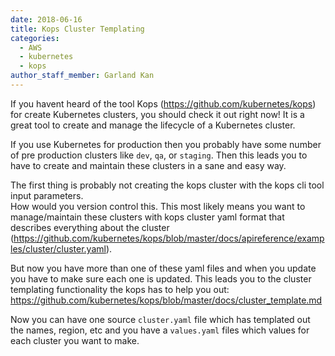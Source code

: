```yaml
---
date: 2018-06-16
title: Kops Cluster Templating
categories:
  - AWS
  - kubernetes
  - kops
author_staff_member: Garland Kan
---
```

If you havent heard of the tool Kops (https://github.com/kubernetes/kops) for create
Kubernetes clusters, you should check it out right now!  It is a great tool to create
and manage the lifecycle of a Kubernetes cluster.

If you use Kubernetes for production then you probably have some number of pre production
clusters like `dev`, `qa`, or `staging`.  Then this leads you to have to create and
maintain these clusters in a sane and easy way.  

The first thing is probably not creating the kops cluster with the kops cli tool input parameters.  
How would you version control this.  This most likely means you want to manage/maintain these clusters with kops cluster
yaml format that describes everything about the cluster (https://github.com/kubernetes/kops/blob/master/docs/apireference/examples/cluster/cluster.yaml).

But now you have more than one of these yaml files and when you update you have to make sure each one is updated.  This leads you to the cluster templating functionality the kops has to help you out:  https://github.com/kubernetes/kops/blob/master/docs/cluster_template.md

Now you can have one source `cluster.yaml` file which has templated out the names, region, etc and you have a `values.yaml` files which values for each cluster you want to make.
